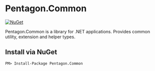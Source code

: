 # Pentagon.Common

[![NuGet][nuget-badge]][nuget]  

Pentagon.Common is a library for .NET applications. Provides common utility, extension and helper types.

[nuget]: https://www.nuget.org/packages/Pentagon.Common/
[nuget-badge]: https://img.shields.io/nuget/v/Pentagon.Common.svg?style=flat

## Install via NuGet

```
PM> Install-Package Pentagon.Common
```